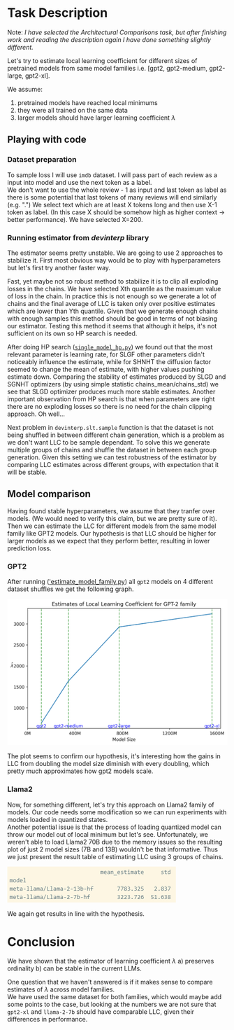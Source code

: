 # Task Description
Note: _I have selected the Architectural Comparisons task, but after finishing work and reading the description again I have done something slightly different._

Let's try to estimate local learning coefficient for different sizes of pretrained models from same model families i.e. [gpt2, gpt2-medium, gpt2-large, gpt2-xl].

We assume:
1) pretrained models have reached local minimums
2) they were all trained on the same data
3) larger models should have larger learning coefficient $\lambda$


## Playing with code

### Dataset preparation
To sample loss I will use `imdb` dataset. I will pass part of each review as a input into model and use the next token as a label.  
We don't want to use the whole review - 1 as input and last token as label as there is some potential that last tokens of many reviews will end similarly (e.g. ".") 
We select text which are at least X tokens long and then  use X-1 token as label.  (In this case X should be somehow high as higher context -> better performance). We have selected X=200.

### Running estimator from _devinterp_ library

The estimator seems pretty unstable. We are going to use 2 approaches to stabilize it. First most obvious way would be to play with hyperparameters but let's first try another faster way.

Fast, yet maybe not so robust method to stabilize it is to clip all exploding losses in the chains. We have selected Xth quantile as the maximum value of loss in the chain. In practice this is not enough so we generate a lot of chains and the final average of LLC is taken only over positive estimates which are lower than Yth quantile. Given that we generate enough chains with enough samples this method should be good in terms of not biasing our estimator.
Testing this method it seems that although it helps, it's not sufficient on its own so HP search is needed.

After doing HP search ([`single_model_hp.py`](../single_model_hp.py)) we found out that the most relevant parameter is learning rate, for SLGF other parameters didn't noticeably influence the estimate, while for SHNHT the diffusion factor seemed to change the mean of estimate, with higher values pushing estimate down.
Comparing the stability of estimates produced by SLGD and SGNHT optimizers (by using simple statistic chains_mean/chains_std) we see that SLGD optimizer produces much more stable estimates. Another important observation from HP search is that when parameters are right there are no exploding losses so there is no need for the chain clipping approach. Oh well...

Next problem in `devinterp.slt.sample` function is that the dataset is not being shuffled in between different chain generation, which is a problem as we don't want LLC to be sample dependant. To solve this we generate multiple groups of chains and shuffle the dataset in between each group generation.
Given this setting we can test robustness of the estimator by comparing LLC estimates across different groups, with expectation that it will be stable.

## Model comparison


Having found stable hyperparameters, we assume that they tranfer over models. (We would need to verify this claim, but we are pretty sure of it).
Then we can estimate the LLC for different models from the same model family like GPT2 models. Our hypothesis is that LLC should be higher for larger models as we expect that they perform better, resulting in lower prediction loss.

### GPT2
After running (['estimate_model_family.py](../estimate_model_family.py)) all `gpt2` models on 4 different dataset shuffles we get the following graph.

![|200](results_gpt2_llc.png)

The plot seems to confirm our hypothesis, it's interesting how the gains in LLC from doubling the model size diminish with every doubling, which pretty much approximates how gpt2 models scale.

### Llama2
Now, for something different, let's try this approach on Llama2 family of models.
Our code needs some modification so we can run experiments with models loaded in quantized states.  
Another potential issue is that the process of loading quantized model can throw our model out of local minimum but let's see.
Unfortunately, we weren't able to load Llama2 70B due to the memory issues so the resulting plot of just 2 model sizes (7B and 13B) wouldn't be that informative. 
Thus we just present the result table of estimating LLC using 3 groups of chains.

![|200](results_llama_table.png)

We again get results in line with the hypothesis.

# Conclusion
We have shown that the estimator of learning coefficient $\lambda$ a) preserves ordinality b) can be stable in the current LLMs.

One question that we haven't answered is if it makes sense to compare estimates of $\lambda$ across model families.  
We have used the same dataset for both families, which would maybe add some points to the case, but looking at the numbers we are not sure that `gpt2-xl` and `llama-2-7b` should have comparable LLC, given their differences in performance.
